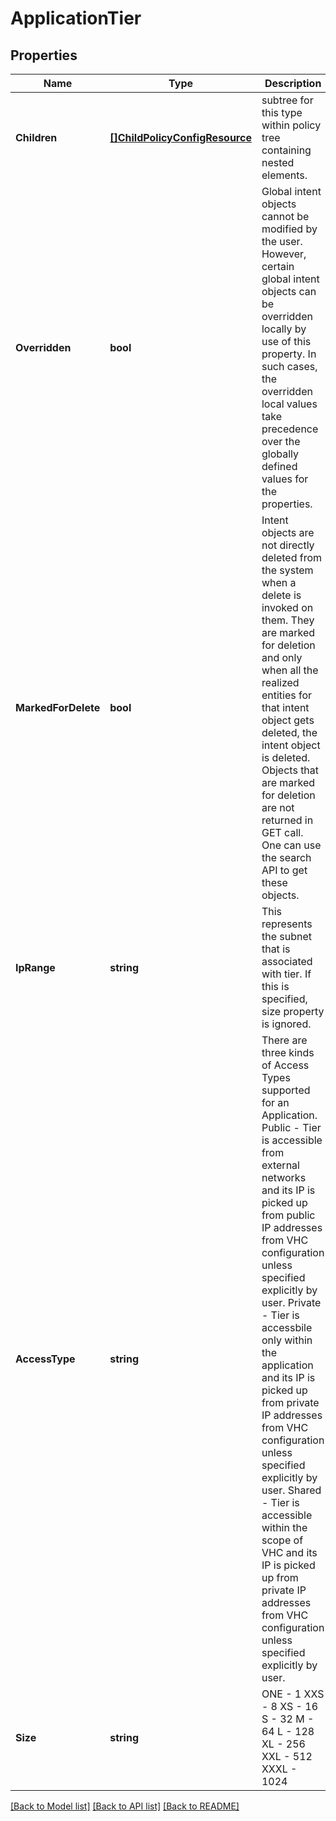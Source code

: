 # ApplicationTier

## Properties
Name | Type | Description | Notes
------------ | ------------- | ------------- | -------------
**Children** | [**[]ChildPolicyConfigResource**](ChildPolicyConfigResource.md) | subtree for this type within policy tree containing nested elements.  | [optional] [default to null]
**Overridden** | **bool** | Global intent objects cannot be modified by the user. However, certain global intent objects can be overridden locally by use of this property. In such cases, the overridden local values take precedence over the globally defined values for the properties.  | [optional] [default to false]
**MarkedForDelete** | **bool** | Intent objects are not directly deleted from the system when a delete is invoked on them. They are marked for deletion and only when all the realized entities for that intent object gets deleted, the intent object is deleted. Objects that are marked for deletion are not returned in GET call. One can use the search API to get these objects.  | [optional] [default to false]
**IpRange** | **string** | This represents the subnet that is associated with tier. If this is specified, size property is ignored.  | [optional] [default to null]
**AccessType** | **string** | There are three kinds of Access Types supported for an Application. Public  - Tier is accessible from external networks and its IP is picked up from public IP           addresses from VHC configuration unless specified explicitly by user. Private - Tier is accessbile only within the application and its IP is picked up from           private IP addresses from VHC configuration unless specified explicitly by user. Shared  - Tier is accessible within the scope of VHC and its IP is picked up from private           IP addresses from VHC configuration unless specified explicitly by user.  | [optional] [default to ACCESS_TYPE.SHARED]
**Size** | **string** | ONE  - 1       XXS - 8 XS   - 16        S - 32 M    - 64        L - 128 XL   - 256     XXL - 512 XXXL - 1024  | [optional] [default to SIZE.XXS]

[[Back to Model list]](../README.md#documentation-for-models) [[Back to API list]](../README.md#documentation-for-api-endpoints) [[Back to README]](../README.md)

